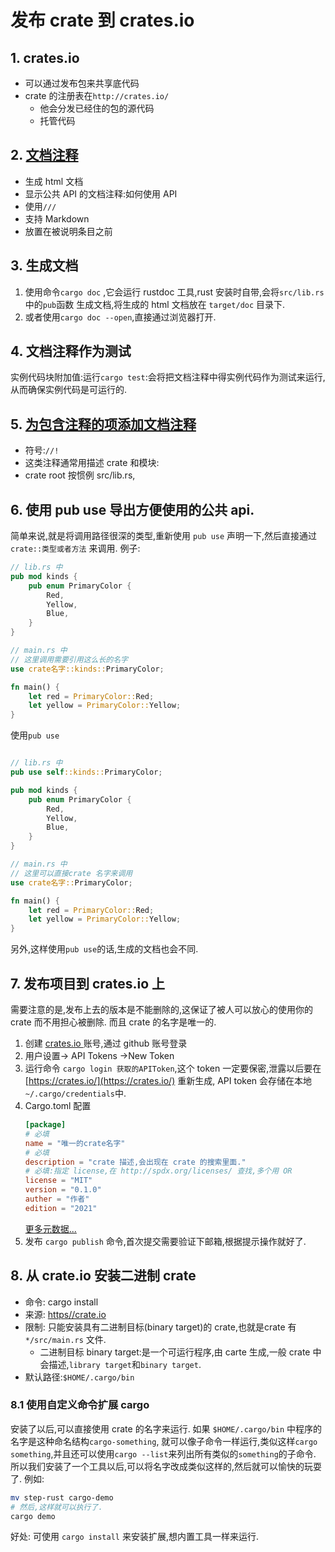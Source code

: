 # 发布 crate 到 crates.io

## 1. crates.io

- 可以通过发布包来共享底代码
- crate 的注册表在`http://crates.io/`
    - 他会分发已经住的包的源代码
    - 托管代码

## 2. [文档注释](lib.rs)

- 生成 html 文档
- 显示公共 API 的文档注释:如何使用 API
- 使用`///`
- 支持 Markdown
- 放置在被说明条目之前

## 3. 生成文档

1. 使用命令`cargo doc` ,它会运行 rustdoc 工具,rust 安装时自带,会将`src/lib.rs` 中的`pub`函数
   生成文档,将生成的 html 文档放在 `target/doc` 目录下.
2. 或者使用`cargo doc --open`,直接通过浏览器打开.

## 4. 文档注释作为测试

实例代码块附加值:运行`cargo test`:会将把文档注释中得实例代码作为测试来运行,
从而确保实例代码是可运行的.

## 5. [为包含注释的项添加文档注释](lib.rs)

- 符号:`//!`
- 这类注释通常用描述 crate 和模块:
- crate root 按惯例 src/lib.rs,

## 6. 使用 pub use 导出方便使用的公共 api.

简单来说,就是将调用路径很深的类型,重新使用 `pub use` 声明一下,然后直接通过 `crate::类型或者方法` 来调用.
例子:

```rust
// lib.rs 中
pub mod kinds {
    pub enum PrimaryColor {
        Red,
        Yellow,
        Blue,
    }
}

// main.rs 中
// 这里调用需要引用这么长的名字
use crate名字::kinds::PrimaryColor;

fn main() {
    let red = PrimaryColor::Red;
    let yellow = PrimaryColor::Yellow;
}


```

使用`pub use`

```rust

// lib.rs 中
pub use self::kinds::PrimaryColor;

pub mod kinds {
    pub enum PrimaryColor {
        Red,
        Yellow,
        Blue,
    }
}

// main.rs 中
// 这里可以直接crate 名字来调用
use crate名字::PrimaryColor;

fn main() {
    let red = PrimaryColor::Red;
    let yellow = PrimaryColor::Yellow;
}


```

另外,这样使用`pub use`的话,生成的文档也会不同.


## 7. 发布项目到 crates.io 上
需要注意的是,发布上去的版本是不能删除的,这保证了被人可以放心的使用你的 crate 而不用担心被删除.
而且 crate 的名字是唯一的.
1. 创建 [crates.io ](https://crates.io/)账号,通过 github 账号登录
2. 用户设置-> API Tokens ->New Token
3. 运行命令 `cargo login 获取的APIToken`,这个 token 一定要保密,泄露以后要在 [https://crates.io/](https://crates.io/) 重新生成,
API token 会存储在本地`~/.cargo/credentials`中.
4. Cargo.toml 配置
    ```toml
    [package]
    # 必填
    name = "唯一的crate名字"
    # 必填
    description = "crate 描述,会出现在 crate 的搜索里面."
    # 必填:指定 license,在 http://spdx.org/licenses/ 查找,多个用 OR
    license = "MIT" 
    version = "0.1.0"
    auther = "作者"
    edition = "2021"
    ```
   [更多元数据...](https://doc.rust-lang.org/cargo/reference/manifest.html)
5. 发布 `cargo publish` 命令,首次提交需要验证下邮箱,根据提示操作就好了.

## 8. 从 crate.io 安装二进制 crate
- 命令: cargo install
- 来源: [https//crate.io](https//crate.io)
- 限制: 只能安装具有二进制目标(binary target)的 crate,也就是crate 有 `*/src/main.rs` 文件.
    - 二进制目标 binary target:是一个可运行程序,由 carte 生成,一般 crate 中会描述,`library target`和`binary target`.
- 默认路径:`$HOME/.cargo/bin`

### 8.1 使用自定义命令扩展 cargo
安装了以后,可以直接使用 crate 的名字来运行.
如果 `$HOME/.cargo/bin` 中程序的名字是这种命名结构`cargo-something`,
就可以像子命令一样运行,类似这样`cargo something`,并且还可以使用`cargo --list`来列出所有类似的`something`的子命令.
所以我们安装了一个工具以后,可以将名字改成类似这样的,然后就可以愉快的玩耍了.
例如:
```bash 
mv step-rust cargo-demo
# 然后,这样就可以执行了.
cargo demo
```
好处: 可使用 `cargo install` 来安装扩展,想内置工具一样来运行.